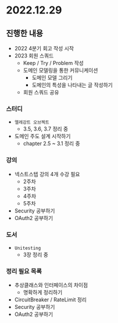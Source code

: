 # 2022.12.29

## 진행한 내용

- 2022 4분기 회고 작성 시작
- 2023 회원 스쿼드
	- Keep / Try / Problem 작성
	- 도메인 모델링을 통한 커뮤니케이션
	 	- 도메인 모델 그리기
		- 도메인의 특성을 나타내는 글 작성하기
	- 회원 스쿼드 공유

### 스터디

- `엘레강트 오브젝트`
	- 3.5, 3.6, 3.7 정리 중
- 도메인 주도 설계 시작하기
	- chapter 2.5 ~ 3.1 정리 중

### 강의

- 넥스트스텝 강의 4개 수강 필요
	- 2주차
  - 3주차
  - 4주차
  - 5주차
- Security 공부하기
- OAuth2 공부하기

### 도서

- `Unitesting`
	- 3장 정리 중

### 정리 필요 목록

- 추상클래스와 인터페이스의 차이점
	- 명확하게 정리하기
- CircuitBreaker / RateLimit 정리
- Security 공부하기
- OAuth2 공부하기
